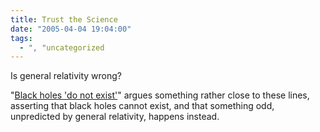 ```yaml
---
title: Trust the Science
date: "2005-04-04 19:04:00"
tags:
  - ", "uncategorized
---
```

Is general relativity wrong? <p>"<a href="http://www.nature.com/news/2005/050328/full/050328-8.html">Black
holes 'do not exist'</a>" argues something rather close to these
lines, asserting that black holes cannot exist, and that something
odd, unpredicted by general relativity, happens instead.</p>

